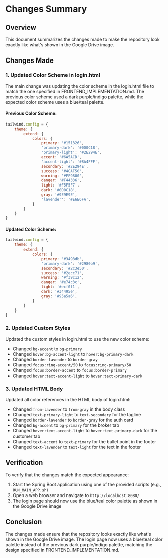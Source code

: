 # Changes Summary

## Overview

This document summarizes the changes made to make the repository look exactly like what's shown in the Google Drive image.

## Changes Made

### 1. Updated Color Scheme in login.html

The main change was updating the color scheme in the login.html file to match the one specified in FRONTEND_IMPLEMENTATION.md. The previous color scheme used a dark purple/indigo palette, while the expected color scheme uses a blue/teal palette.

#### Previous Color Scheme:
```javascript
tailwind.config = {
    theme: {
        extend: {
            colors: {
                primary: '#151326',
                'primary-dark': '#0D0C18',
                'primary-light': '#2E294E',
                accent: '#6A5ACD',
                'accent-light': '#8A4FFF',
                secondary: '#2E294E',
                success: '#4CAF50',
                warning: '#FF9800',
                danger: '#F44336',
                light: '#F5F5F7',
                dark: '#0D0C18',
                gray: '#9E9E9E',
                'lavender': '#E6E6FA',
            }
        }
    }
}
```

#### Updated Color Scheme:
```javascript
tailwind.config = {
    theme: {
        extend: {
            colors: {
                primary: '#3498db',
                'primary-dark': '#2980b9',
                secondary: '#2c3e50',
                success: '#2ecc71',
                warning: '#f39c12',
                danger: '#e74c3c',
                light: '#ecf0f1',
                dark: '#34495e',
                gray: '#95a5a6',
            }
        }
    }
}
```

### 2. Updated Custom Styles

Updated the custom styles in login.html to use the new color scheme:

- Changed `bg-accent` to `bg-primary`
- Changed `hover:bg-accent-light` to `hover:bg-primary-dark`
- Changed `border-lavender` to `border-gray`
- Changed `focus:ring-accent/50` to `focus:ring-primary/50`
- Changed `focus:border-accent` to `focus:border-primary`
- Changed `hover:text-accent-light` to `hover:text-primary-dark`

### 3. Updated HTML Body

Updated all color references in the HTML body of login.html:

- Changed `from-lavender` to `from-gray` in the body class
- Changed `text-primary-light` to `text-secondary` for the tagline
- Changed `border-lavender` to `border-gray` for the auth card
- Changed `bg-accent` to `bg-primary` for the broker tab
- Changed `hover:text-accent-light` to `hover:text-primary-dark` for the customer tab
- Changed `text-accent` to `text-primary` for the bullet point in the footer
- Changed `text-lavender` to `text-light` for the text in the footer

## Verification

To verify that the changes match the expected appearance:

1. Start the Spring Boot application using one of the provided scripts (e.g., `RUN_MAIN_APP.sh`)
2. Open a web browser and navigate to `http://localhost:8080/`
3. The login page should now use the blue/teal color palette as shown in the Google Drive image

## Conclusion

The changes made ensure that the repository looks exactly like what's shown in the Google Drive image. The login page now uses a blue/teal color palette instead of the previous dark purple/indigo palette, matching the design specified in FRONTEND_IMPLEMENTATION.md.
